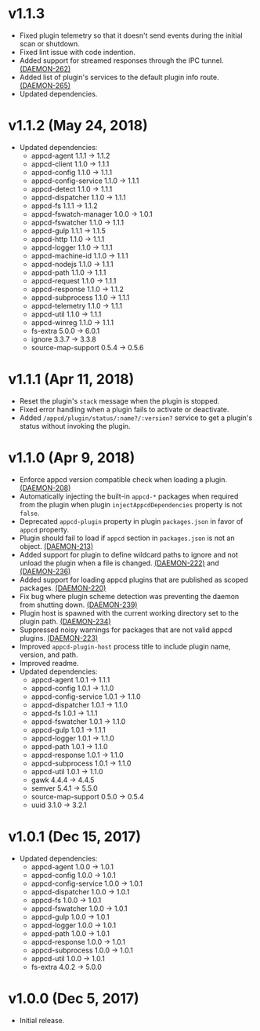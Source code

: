 # v1.1.3

 * Fixed plugin telemetry so that it doesn't send events during the initial scan or shutdown.
 * Fixed lint issue with code indention.
 * Added support for streamed responses through the IPC tunnel.
   [(DAEMON-262)](https://jira.appcelerator.org/browse/DAEMON-262)
 * Added list of plugin's services to the default plugin info route.
   [(DAEMON-265)](https://jira.appcelerator.org/browse/DAEMON-265)
 * Updated dependencies.

# v1.1.2 (May 24, 2018)

 * Updated dependencies:
   - appcd-agent 1.1.1 -> 1.1.2
   - appcd-client 1.1.0 -> 1.1.1
   - appcd-config 1.1.0 -> 1.1.1
   - appcd-config-service 1.1.0 -> 1.1.1
   - appcd-detect 1.1.0 -> 1.1.1
   - appcd-dispatcher 1.1.0 -> 1.1.1
   - appcd-fs 1.1.1 -> 1.1.2
   - appcd-fswatch-manager 1.0.0 -> 1.0.1
   - appcd-fswatcher 1.1.0 -> 1.1.1
   - appcd-gulp 1.1.1 -> 1.1.5
   - appcd-http 1.1.0 -> 1.1.1
   - appcd-logger 1.1.0 -> 1.1.1
   - appcd-machine-id 1.1.0 -> 1.1.1
   - appcd-nodejs 1.1.0 -> 1.1.1
   - appcd-path 1.1.0 -> 1.1.1
   - appcd-request 1.1.0 -> 1.1.1
   - appcd-response 1.1.0 -> 1.1.2
   - appcd-subprocess 1.1.0 -> 1.1.1
   - appcd-telemetry 1.1.0 -> 1.1.1
   - appcd-util 1.1.0 -> 1.1.1
   - appcd-winreg 1.1.0 -> 1.1.1
   - fs-extra 5.0.0 -> 6.0.1
   - ignore 3.3.7 -> 3.3.8
   - source-map-support 0.5.4 -> 0.5.6

# v1.1.1 (Apr 11, 2018)

 * Reset the plugin's `stack` message when the plugin is stopped.
 * Fixed error handling when a plugin fails to activate or deactivate.
 * Added `/appcd/plugin/status/:name?/:version?` service to get a plugin's status without invoking
   the plugin.

# v1.1.0 (Apr 9, 2018)

 * Enforce appcd version compatible check when loading a plugin.
   [(DAEMON-208)](https://jira.appcelerator.org/browse/DAEMON-208)
 * Automatically injecting the built-in `appcd-*` packages when required from the plugin when
   plugin `injectAppcdDependencies` property is not `false`.
 * Deprecated `appcd-plugin` property in plugin `packages.json` in favor of `appcd` property.
 * Plugin should fail to load if `appcd` section in `packages.json` is not an object.
   [(DAEMON-213)](https://jira.appcelerator.org/browse/DAEMON-213)
 * Added support for plugin to define wildcard paths to ignore and not unload the plugin when a
   file is changed. [(DAEMON-222)](https://jira.appcelerator.org/browse/DAEMON-222) and
   [(DAEMON-236)](https://jira.appcelerator.org/browse/DAEMON-236)
 * Added support for loading appcd plugins that are published as scoped packages.
   [(DAEMON-220)](https://jira.appcelerator.org/browse/DAEMON-220)
 * Fix bug where plugin scheme detection was preventing the daemon from shutting down.
   [(DAEMON-239)](https://jira.appcelerator.org/browse/DAEMON-239)
 * Plugin host is spawned with the current working directory set to the plugin path.
   [(DAEMON-234)](https://jira.appcelerator.org/browse/DAEMON-234)
 * Suppressed noisy warnings for packages that are not valid appcd plugins.
   [(DAEMON-223)](https://jira.appcelerator.org/browse/DAEMON-223)
 * Improved `appcd-plugin-host` process title to include plugin name, version, and path.
 * Improved readme.
 * Updated dependencies:
   - appcd-agent 1.0.1 -> 1.1.1
   - appcd-config 1.0.1 -> 1.1.0
   - appcd-config-service 1.0.1 -> 1.1.0
   - appcd-dispatcher 1.0.1 -> 1.1.0
   - appcd-fs 1.0.1 -> 1.1.1
   - appcd-fswatcher 1.0.1 -> 1.1.0
   - appcd-gulp 1.0.1 -> 1.1.1
   - appcd-logger 1.0.1 -> 1.1.0
   - appcd-path 1.0.1 -> 1.1.0
   - appcd-response 1.0.1 -> 1.1.0
   - appcd-subprocess 1.0.1 -> 1.1.0
   - appcd-util 1.0.1 -> 1.1.0
   - gawk 4.4.4 -> 4.4.5
   - semver 5.4.1 -> 5.5.0
   - source-map-support 0.5.0 -> 0.5.4
   - uuid 3.1.0 -> 3.2.1

# v1.0.1 (Dec 15, 2017)

 * Updated dependencies:
   - appcd-agent 1.0.0 -> 1.0.1
   - appcd-config 1.0.0 -> 1.0.1
   - appcd-config-service 1.0.0 -> 1.0.1
   - appcd-dispatcher 1.0.0 -> 1.0.1
   - appcd-fs 1.0.0 -> 1.0.1
   - appcd-fswatcher 1.0.0 -> 1.0.1
   - appcd-gulp 1.0.0 -> 1.0.1
   - appcd-logger 1.0.0 -> 1.0.1
   - appcd-path 1.0.0 -> 1.0.1
   - appcd-response 1.0.0 -> 1.0.1
   - appcd-subprocess 1.0.0 -> 1.0.1
   - appcd-util 1.0.0 -> 1.0.1
   - fs-extra 4.0.2 -> 5.0.0

# v1.0.0 (Dec 5, 2017)

 - Initial release.
